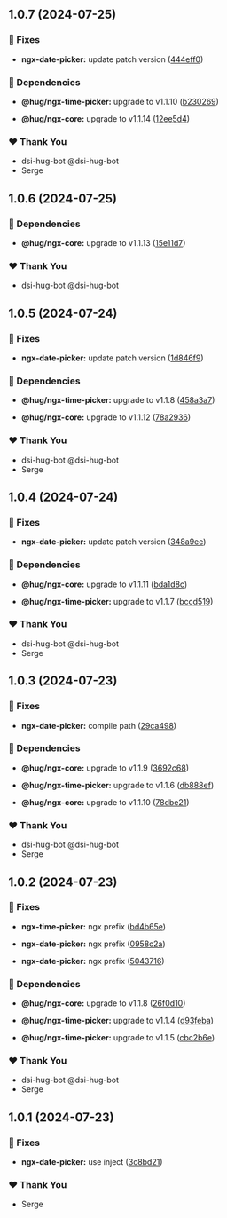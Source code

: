 ## 1.0.7 (2024-07-25)


### 🐛 Fixes

- **ngx-date-picker:** update patch version ([444eff0](https://github.com/DSI-HUG/ngx-components/commit/444eff0))


### 🌱 Dependencies

- **@hug/ngx-time-picker:** upgrade to v1.1.10 ([b230269](https://github.com/DSI-HUG/ngx-components/commit/b230269))

- **@hug/ngx-core:** upgrade to v1.1.14 ([12ee5d4](https://github.com/DSI-HUG/ngx-components/commit/12ee5d4))


### ❤️  Thank You

- dsi-hug-bot @dsi-hug-bot
- Serge

## 1.0.6 (2024-07-25)


### 🌱 Dependencies

- **@hug/ngx-core:** upgrade to v1.1.13 ([15e11d7](https://github.com/DSI-HUG/ngx-components/commit/15e11d7))


### ❤️  Thank You

- dsi-hug-bot @dsi-hug-bot

## 1.0.5 (2024-07-24)


### 🐛 Fixes

- **ngx-date-picker:** update patch version ([1d846f9](https://github.com/DSI-HUG/ngx-components/commit/1d846f9))


### 🌱 Dependencies

- **@hug/ngx-time-picker:** upgrade to v1.1.8 ([458a3a7](https://github.com/DSI-HUG/ngx-components/commit/458a3a7))

- **@hug/ngx-core:** upgrade to v1.1.12 ([78a2936](https://github.com/DSI-HUG/ngx-components/commit/78a2936))


### ❤️  Thank You

- dsi-hug-bot @dsi-hug-bot
- Serge

## 1.0.4 (2024-07-24)


### 🐛 Fixes

- **ngx-date-picker:** update patch version ([348a9ee](https://github.com/DSI-HUG/ngx-components/commit/348a9ee))


### 🌱 Dependencies

- **@hug/ngx-core:** upgrade to v1.1.11 ([bda1d8c](https://github.com/DSI-HUG/ngx-components/commit/bda1d8c))

- **@hug/ngx-time-picker:** upgrade to v1.1.7 ([bccd519](https://github.com/DSI-HUG/ngx-components/commit/bccd519))


### ❤️  Thank You

- dsi-hug-bot @dsi-hug-bot
- Serge

## 1.0.3 (2024-07-23)


### 🐛 Fixes

- **ngx-date-picker:** compile path ([29ca498](https://github.com/DSI-HUG/ngx-components/commit/29ca498))


### 🌱 Dependencies

- **@hug/ngx-core:** upgrade to v1.1.9 ([3692c68](https://github.com/DSI-HUG/ngx-components/commit/3692c68))

- **@hug/ngx-time-picker:** upgrade to v1.1.6 ([db888ef](https://github.com/DSI-HUG/ngx-components/commit/db888ef))

- **@hug/ngx-core:** upgrade to v1.1.10 ([78dbe21](https://github.com/DSI-HUG/ngx-components/commit/78dbe21))


### ❤️  Thank You

- dsi-hug-bot @dsi-hug-bot
- Serge

## 1.0.2 (2024-07-23)


### 🐛 Fixes

- **ngx-time-picker:** ngx prefix ([bd4b65e](https://github.com/DSI-HUG/ngx-components/commit/bd4b65e))

- **ngx-date-picker:** ngx prefix ([0958c2a](https://github.com/DSI-HUG/ngx-components/commit/0958c2a))

- **ngx-date-picker:** ngx prefix ([5043716](https://github.com/DSI-HUG/ngx-components/commit/5043716))


### 🌱 Dependencies

- **@hug/ngx-core:** upgrade to v1.1.8 ([26f0d10](https://github.com/DSI-HUG/ngx-components/commit/26f0d10))

- **@hug/ngx-time-picker:** upgrade to v1.1.4 ([d93feba](https://github.com/DSI-HUG/ngx-components/commit/d93feba))

- **@hug/ngx-time-picker:** upgrade to v1.1.5 ([cbc2b6e](https://github.com/DSI-HUG/ngx-components/commit/cbc2b6e))


### ❤️  Thank You

- dsi-hug-bot @dsi-hug-bot
- Serge

## 1.0.1 (2024-07-23)


### 🐛 Fixes

- **ngx-date-picker:** use inject ([3c8bd21](https://github.com/DSI-HUG/ngx-components/commit/3c8bd21))


### ❤️  Thank You

- Serge